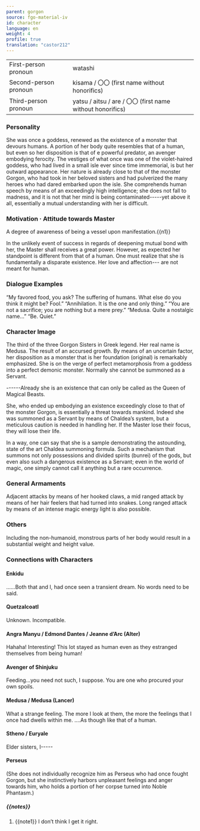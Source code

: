 ```yaml
---
parent: gorgon
source: fgo-material-iv
id: character
language: en
weight: 4
profile: true
translation: "castor212"
---
```


<table>
  <tr><td>First-person pronoun</td><td>watashi</td></tr>
  <tr><td>Second-person pronoun</td><td>kisama / 〇〇 (first name without honorifics)</td></tr>
  <tr><td>Third-person pronoun</td><td>yatsu / aitsu / are / 〇〇 (first name without honorifics)</td></tr>
</table>

### Personality

She was once a goddess, renewed as the existence of a monster that devours humans.
A portion of her body quite resembles that of a human, but even so her disposition is that of e powerful predator, an avenger embodying ferocity.
The vestiges of what once was one of the violet-haired goddess, who had lived in a small isle ever since time immemorial, is but her outward appearance. Her nature is already close to that of the monster Gorgon, who had took in her beloved sisters and had pulverized the many heroes who had dared embarked upon the isle.
She comprehends human speech by means of an exceedingly high intelligence; she does not fall to madness, and it is not that her mind is being contaminated-----yet above it all, essentially a mutual understanding with her is difficult.

### Motivation · Attitude towards Master

A degree of awareness of being a vessel upon manifestation.{{n1}}

In the unlikely event of success in regards of deepening mutual bond with her, the Master shall receives a great power. However, as expected her standpoint is different from that of a human. One must realize that she is fundamentally a disparate existence.
Her love and affection---
are not meant for human.

### Dialogue Examples

“My favored food, you ask? The suffering of humans. What else do you think it might be? Fool.”
“Annihilation. It is the one and only thing.”
“You are not a sacrifice; you are nothing but a mere prey.”
“Medusa. Quite a nostalgic name…”
“Be. Quiet.”

### Character Image

The third of the three Gorgon Sisters in Greek legend.
Her real name is Medusa.
The result of an accursed growth.
By means of an uncertain factor, her disposition as a monster that is her foundation (original) is remarkably emphasized. She is on the verge of perfect metamorphosis from a goddess into a perfect demonic monster. Normally she cannot be summoned as a Servant.

------Already she is an existence that can only be called as the Queen of Magical Beasts.

She, who ended up embodying an existence exceedingly close to that of the monster Gorgon, is essentially a threat towards mankind. Indeed she was summoned as a Servant by means of Chaldea’s system, but a meticulous caution is needed in handling her. If the Master lose their focus, they will lose their life.

In a way, one can say that she is a sample demonstrating the astounding, state of the art Chaldea summoning formula. Such a mechanism that summons not only possessions and divided spirits (bunrei) of the gods, but even also such a dangerous existence as a Servant; even in the world of magic, one simply cannot call it anything but a rare occurrence.

### General Armaments

Adjacent attacks by means of her hooked claws, a mid ranged attack by means of her hair feelers that had turned into snakes. Long ranged attack by means of an intense magic energy light is also possible.

### Others

Including the non-humanoid, monstrous parts of her body would result in a substantial weight and height value.

### Connections with Characters

#### Enkidu

……Both that and I, had once seen a transient dream.
No words need to be said.

#### Quetzalcoatl

Unknown. Incompatible.

#### Angra Manyu / Edmond Dantes / Jeanne d’Arc (Alter)

Hahaha! Interesting! This lot stayed as human even as they estranged themselves from being human!

#### Avenger of Shinjuku

Feeding…you need not such, I suppose. You are one who procured your own spoils.

#### Medusa / Medusa (Lancer)

What a strange feeling.
The more I look at them, the more the feelings that I once had dwells within me. ….As though like that of a human.

#### Stheno / Euryale

Elder sisters, I-----

#### Perseus

(She does not individually recognize him as Perseus who had once fought Gorgon, but she instinctively harbors unpleasant feelings and anger towards him, who holds a portion of her corpse turned into Noble Phantasm.)

##### {{notes}}

1. {{note1}} I don’t think I get it right.
